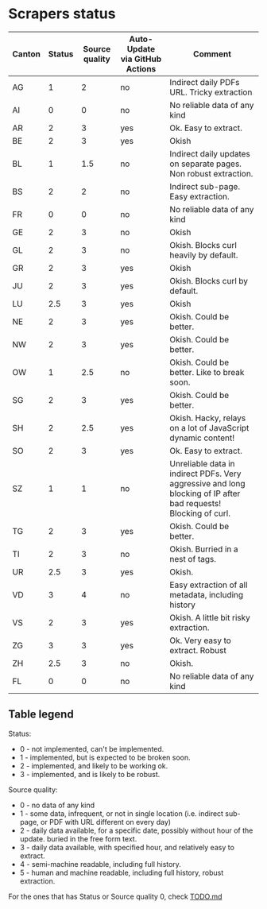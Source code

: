 # Scrapers status

| Canton | Status | Source quality | Auto-Update via GitHub Actions | Comment |
| ------ | ------ | -------------- | ------------------------------ |------- |
| AG     | 1      | 2              | no                             | Indirect daily PDFs URL. Tricky extraction |
| AI     | 0      | 0              | no                             | No reliable data of any kind |
| AR     | 2      | 3              | yes                            | Ok. Easy to extract. |
| BE     | 2      | 3              | yes                            | Okish |
| BL     | 1      | 1.5            | no                             | Indirect daily updates on separate pages. Non robust extraction. |
| BS     | 2      | 2              | no                             | Indirect sub-page. Easy extraction. |
| FR     | 0      | 0              | no                             | No reliable data of any kind |
| GE     | 2      | 3              | no                             | Okish |
| GL     | 2      | 3              | no                             | Okish. Blocks curl heavily by default. |
| GR     | 2      | 3              | yes                            | Okish |
| JU     | 2      | 3              | yes                            | Okish. Blocks curl by default. |
| LU     | 2.5    | 3              | yes                            | Okish |
| NE     | 2      | 3              | yes                            | Okish. Could be better. |
| NW     | 2      | 3              | yes                            | Okish. Could be better. |
| OW     | 1      | 2.5            | no                             | Okish. Could be better. Like to break soon. |
| SG     | 2      | 3              | yes                            | Okish. Could be better. |
| SH     | 2      | 2.5            | yes                            | Okish. Hacky, relays on a lot of JavaScript dynamic content! |
| SO     | 2      | 3              | yes                            | Ok. Easy to extract. |
| SZ     | 1      | 1              | no                             | Unreliable data in indirect PDFs. Very aggressive and long blocking of IP after bad requests! Blocking of curl. |
| TG     | 2      | 3              | yes                            | Okish. Could be better. |
| TI     | 2      | 3              | no                             | Okish. Burried in a nest of tags. |
| UR     | 2.5    | 3              | yes                            | Okish. |
| VD     | 3      | 4              | no                             | Easy extraction of all metadata, including history |
| VS     | 2      | 3              | yes                            | Okish. A little bit risky extraction. |
| ZG     | 3      | 3              | yes                            | Ok. Very easy to extract. Robust |
| ZH     | 2.5    | 3              | no                             | Okish. |
| FL     | 0      | 0              | no                             | No reliable data of any kind |

## Table legend

Status:
  * 0 - not implemented, can't be implemented.
  * 1 - implemented, but is expected to be broken soon.
  * 2 - implemented, and likely to be working ok.
  * 3 - implemented, and is likely to be robust.

Source quality:
  * 0 - no data of any kind
  * 1 - some data, infrequent, or not in single location (i.e. indirect sub-page, or PDF with URL different on every day)
  * 2 - daily data available, for a specific date, possibly without hour of the update. buried in the free form text.
  * 3 - daily data available, with specified hour, and relatively easy to extract.
  * 4 - semi-machine readable, including full history.
  * 5 - human and machine readable, including full history, robust extraction.

For the ones that has Status or Source quality 0, check [TODO.md](TODO.md)
